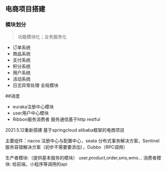 ## 电商项目搭建

### 模块划分
>功能模块化；业务服务化
- 订单系统
- 商品系统
- 支付系统
- 积分系统
- 用户系统
- 活动系统
- 日志异常处理 全局模块

##进度

- euraka注册中心模块
- user用户中心模块
- Ribbon服务消费者
服务通信基于http restful

2021.5.12重新搭建 基于springcloud alibaba框架的电商项目

主要组件：nacos 注册中心与配置中心，seata 分布式事务解决方案，Sentinel 服务容错解决方案（初步不需要要添加），Dubbo（RPC调用）

生产者模块:（提供基本服务的模块）
    user,product,order,sms,wms...
消费者模块:
    给前端，小程序等调用的api